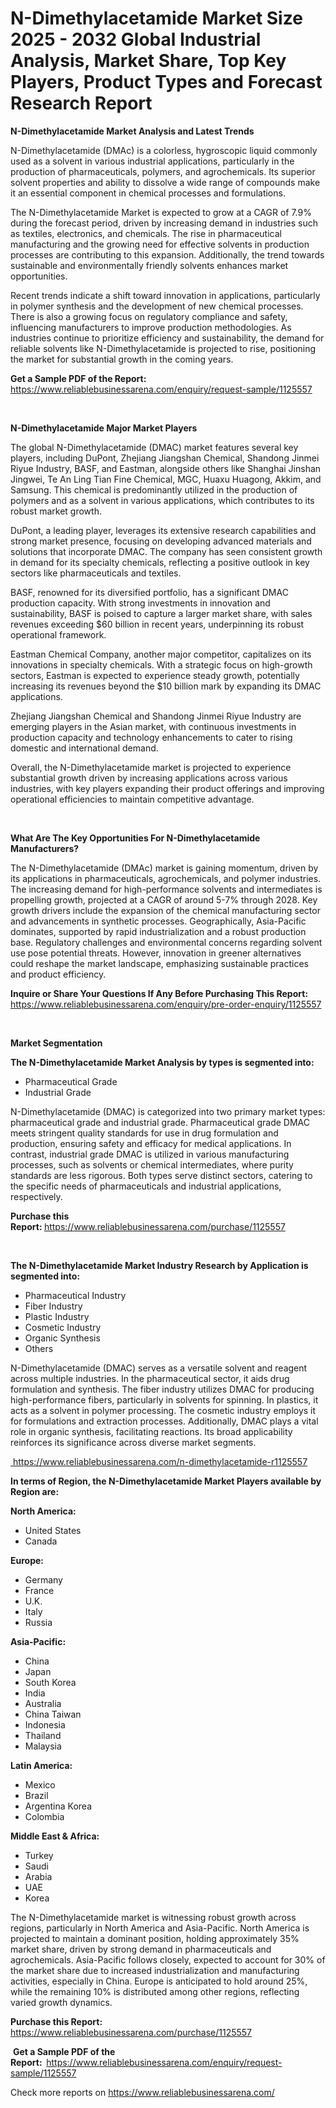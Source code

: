 <p><h1>N-Dimethylacetamide Market Size 2025 - 2032 Global Industrial Analysis, Market Share, Top Key Players, Product Types and Forecast Research Report</h1></p><p><strong>N-Dimethylacetamide Market Analysis and Latest Trends</strong></p>
<p><p>N-Dimethylacetamide (DMAc) is a colorless, hygroscopic liquid commonly used as a solvent in various industrial applications, particularly in the production of pharmaceuticals, polymers, and agrochemicals. Its superior solvent properties and ability to dissolve a wide range of compounds make it an essential component in chemical processes and formulations.</p><p>The N-Dimethylacetamide Market is expected to grow at a CAGR of 7.9% during the forecast period, driven by increasing demand in industries such as textiles, electronics, and chemicals. The rise in pharmaceutical manufacturing and the growing need for effective solvents in production processes are contributing to this expansion. Additionally, the trend towards sustainable and environmentally friendly solvents enhances market opportunities.</p><p>Recent trends indicate a shift toward innovation in applications, particularly in polymer synthesis and the development of new chemical processes. There is also a growing focus on regulatory compliance and safety, influencing manufacturers to improve production methodologies. As industries continue to prioritize efficiency and sustainability, the demand for reliable solvents like N-Dimethylacetamide is projected to rise, positioning the market for substantial growth in the coming years.</p></p>
<p><strong>Get a Sample PDF of the Report:&nbsp;</strong> <a href="https://www.reliablebusinessarena.com/enquiry/request-sample/1125557?utm_campaign=2120&utm_medium=2&utm_source=Github&utm_content=ia&utm_term=01022025&utm_id=n-dimethylacetamide">https://www.reliablebusinessarena.com/enquiry/request-sample/1125557</a></p>
<p>&nbsp;</p>
<p><strong>N-Dimethylacetamide Major Market Players</strong></p>
<p><p>The global N-Dimethylacetamide (DMAC) market features several key players, including DuPont, Zhejiang Jiangshan Chemical, Shandong Jinmei Riyue Industry, BASF, and Eastman, alongside others like Shanghai Jinshan Jingwei, Te An Ling Tian Fine Chemical, MGC, Huaxu Huagong, Akkim, and Samsung. This chemical is predominantly utilized in the production of polymers and as a solvent in various applications, which contributes to its robust market growth.</p><p>DuPont, a leading player, leverages its extensive research capabilities and strong market presence, focusing on developing advanced materials and solutions that incorporate DMAC. The company has seen consistent growth in demand for its specialty chemicals, reflecting a positive outlook in key sectors like pharmaceuticals and textiles.</p><p>BASF, renowned for its diversified portfolio, has a significant DMAC production capacity. With strong investments in innovation and sustainability, BASF is poised to capture a larger market share, with sales revenues exceeding $60 billion in recent years, underpinning its robust operational framework.</p><p>Eastman Chemical Company, another major competitor, capitalizes on its innovations in specialty chemicals. With a strategic focus on high-growth sectors, Eastman is expected to experience steady growth, potentially increasing its revenues beyond the $10 billion mark by expanding its DMAC applications.</p><p>Zhejiang Jiangshan Chemical and Shandong Jinmei Riyue Industry are emerging players in the Asian market, with continuous investments in production capacity and technology enhancements to cater to rising domestic and international demand.</p><p>Overall, the N-Dimethylacetamide market is projected to experience substantial growth driven by increasing applications across various industries, with key players expanding their product offerings and improving operational efficiencies to maintain competitive advantage.</p></p>
<p>&nbsp;</p>
<p><strong>What Are The Key Opportunities For N-Dimethylacetamide Manufacturers?</strong></p>
<p><p>The N-Dimethylacetamide (DMAc) market is gaining momentum, driven by its applications in pharmaceuticals, agrochemicals, and polymer industries. The increasing demand for high-performance solvents and intermediates is propelling growth, projected at a CAGR of around 5-7% through 2028. Key growth drivers include the expansion of the chemical manufacturing sector and advancements in synthetic processes. Geographically, Asia-Pacific dominates, supported by rapid industrialization and a robust production base. Regulatory challenges and environmental concerns regarding solvent use pose potential threats. However, innovation in greener alternatives could reshape the market landscape, emphasizing sustainable practices and product efficiency.</p></p>
<p><strong>Inquire or Share Your Questions If Any Before Purchasing This Report:</strong> <a href="https://www.reliablebusinessarena.com/enquiry/pre-order-enquiry/1125557?utm_campaign=2120&utm_medium=2&utm_source=Github&utm_content=ia&utm_term=01022025&utm_id=n-dimethylacetamide">https://www.reliablebusinessarena.com/enquiry/pre-order-enquiry/1125557</a></p>
<p>&nbsp;</p>
<p><strong>Market Segmentation</strong></p>
<p><strong>The N-Dimethylacetamide Market Analysis by types is segmented into:</strong></p>
<p><ul><li>Pharmaceutical Grade</li><li>Industrial Grade</li></ul></p>
<p><p>N-Dimethylacetamide (DMAC) is categorized into two primary market types: pharmaceutical grade and industrial grade. Pharmaceutical grade DMAC meets stringent quality standards for use in drug formulation and production, ensuring safety and efficacy for medical applications. In contrast, industrial grade DMAC is utilized in various manufacturing processes, such as solvents or chemical intermediates, where purity standards are less rigorous. Both types serve distinct sectors, catering to the specific needs of pharmaceuticals and industrial applications, respectively.</p></p>
<p><strong>Purchase this Report:&nbsp;</strong><a href="https://www.reliablebusinessarena.com/purchase/1125557?utm_campaign=2120&utm_medium=2&utm_source=Github&utm_content=ia&utm_term=01022025&utm_id=n-dimethylacetamide">https://www.reliablebusinessarena.com/purchase/1125557</a></p>
<p>&nbsp;</p>
<p><strong>The N-Dimethylacetamide Market Industry Research by Application is segmented into:</strong></p>
<p><ul><li>Pharmaceutical Industry</li><li>Fiber Industry</li><li>Plastic Industry</li><li>Cosmetic Industry</li><li>Organic Synthesis</li><li>Others</li></ul></p>
<p><p>N-Dimethylacetamide (DMAC) serves as a versatile solvent and reagent across multiple industries. In the pharmaceutical sector, it aids drug formulation and synthesis. The fiber industry utilizes DMAC for producing high-performance fibers, particularly in solvents for spinning. In plastics, it acts as a solvent in polymer processing. The cosmetic industry employs it for formulations and extraction processes. Additionally, DMAC plays a vital role in organic synthesis, facilitating reactions. Its broad applicability reinforces its significance across diverse market segments.</p></p>
<p><a href="https://www.reliablebusinessarena.com/n-dimethylacetamide-r1125557?utm_campaign=2120&utm_medium=2&utm_source=Github&utm_content=ia&utm_term=01022025&utm_id=n-dimethylacetamide">&nbsp;https://www.reliablebusinessarena.com/n-dimethylacetamide-r1125557</a></p>
<p><strong>In terms of Region, the N-Dimethylacetamide Market Players available by Region are:</strong></p>
<p>
    <p> <strong> North America: </strong>
        <ul>
            <li>United States</li>
            <li>Canada</li>
        </ul>
        </p> 
    <p> <strong> Europe: </strong>
        <ul>
            <li>Germany</li>
            <li>France</li>
            <li>U.K.</li>
            <li>Italy</li>
            <li>Russia</li>
        </ul>
        </p> 
    <p> <strong> Asia-Pacific: </strong>
        <ul>
            <li>China</li>
            <li>Japan</li>
            <li>South Korea</li>
            <li>India</li>
            <li>Australia</li>
            <li>China Taiwan</li>
            <li>Indonesia</li>
            <li>Thailand</li>
            <li>Malaysia</li>
        </ul>
        </p> 
    <p> <strong> Latin America: </strong>
        <ul>
            <li>Mexico</li>
            <li>Brazil</li>
            <li>Argentina Korea</li>
            <li>Colombia</li>
        </ul>
        </p> 
    <p> <strong> Middle East & Africa: </strong>
        <ul>
            <li>Turkey</li>
            <li>Saudi</li>
            <li>Arabia</li>
            <li>UAE</li>
            <li>Korea</li>
        </ul>
    </p>
    </p>
<p><p>The N-Dimethylacetamide market is witnessing robust growth across regions, particularly in North America and Asia-Pacific. North America is projected to maintain a dominant position, holding approximately 35% market share, driven by strong demand in pharmaceuticals and agrochemicals. Asia-Pacific follows closely, expected to account for 30% of the market share due to increased industrialization and manufacturing activities, especially in China. Europe is anticipated to hold around 25%, while the remaining 10% is distributed among other regions, reflecting varied growth dynamics.</p></p>
<p><strong>Purchase this Report: </strong><a href="https://www.reliablebusinessarena.com/purchase/1125557?utm_campaign=2120&utm_medium=2&utm_source=Github&utm_content=ia&utm_term=01022025&utm_id=n-dimethylacetamide">https://www.reliablebusinessarena.com/purchase/1125557</a></p>
<p>&nbsp;<strong>Get a Sample PDF of the Report:&nbsp;&nbsp;</strong><a href="https://www.reliablebusinessarena.com/enquiry/request-sample/1125557?utm_campaign=2120&utm_medium=2&utm_source=Github&utm_content=ia&utm_term=01022025&utm_id=n-dimethylacetamide">https://www.reliablebusinessarena.com/enquiry/request-sample/1125557</a></p>
<p><strong></strong></p>
<p>Check more reports on <a href="https://www.reliablebusinessarena.com/?utm_campaign=2120&utm_medium=2&utm_source=Github&utm_content=ia&utm_term=01022025&utm_id=n-dimethylacetamide">https://www.reliablebusinessarena.com/</a></p>